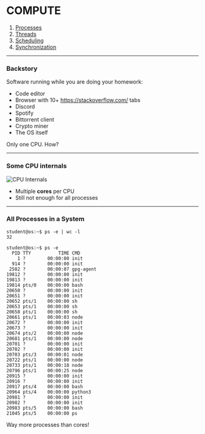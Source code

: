 # COMPUTE

1. [Processes](#1-processes)
1. [Threads](#2-threads)
1. [Scheduling](#3-scheduling)
1. [Synchronization](#4-synchronization)

---

### Backstory

Software running while you are doing your homework:
* Code editor
* Browser with 10+ https://stackoverflow.com/ tabs
* Discord
* Spotify
* Bittorrent client
* Crypto miner
* The OS itself

Only one CPU. How?

----

### Some CPU internals

![CPU Internals](media/cpu-internals.jpg)

* Multiple **cores** per CPU
* Still not enough for all processes

----

### All Processes in a System

```
student@os:~$ ps -e | wc -l
32

student@os:~$ ps -e
  PID TTY          TIME CMD
    1 ?        00:00:00 init
  914 ?        00:00:00 init
 2582 ?        00:00:07 gpg-agent
19812 ?        00:00:00 init
19813 ?        00:00:00 init
19814 pts/0    00:00:00 bash
20650 ?        00:00:00 init
20651 ?        00:00:00 init
20652 pts/1    00:00:00 sh
20653 pts/1    00:00:00 sh
20658 pts/1    00:00:00 sh
20661 pts/1    00:00:03 node
20672 ?        00:00:00 init
20673 ?        00:00:00 init
20674 pts/2    00:00:00 node
20681 pts/1    00:00:00 node
20701 ?        00:00:00 init
20702 ?        00:00:00 init
20703 pts/3    00:00:01 node
20722 pts/1    00:00:00 node
20733 pts/1    00:00:18 node
20796 pts/1    00:00:25 node
20915 ?        00:00:00 init
20916 ?        00:00:00 init
20917 pts/4    00:00:00 bash
20964 pts/4    00:00:00 python3
20981 ?        00:00:00 init
20982 ?        00:00:00 init
20983 pts/5    00:00:00 bash
21045 pts/5    00:00:00 ps
```

Way more processes than cores!
